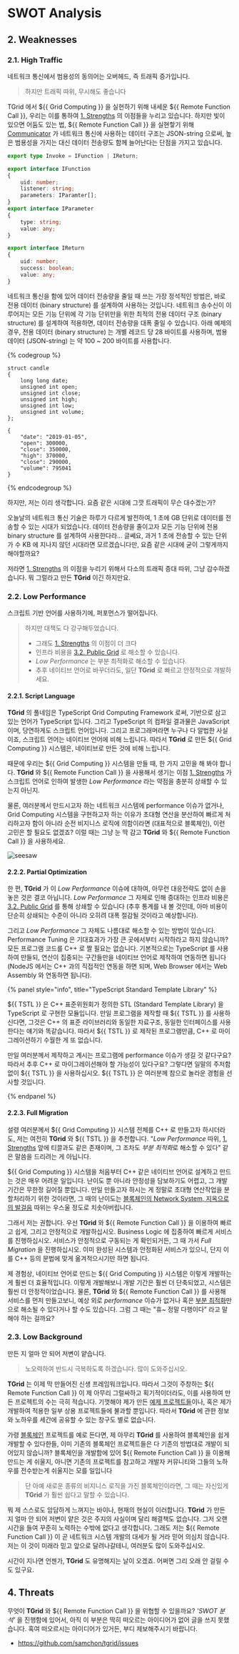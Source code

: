 # SWOT Analysis
<!-- @templates([
    ["chapter", "1"],
    ["assets", "../../assets/"],
    ["blockchain.md", "blockchain.md"],
    ["examples.md", "../tutorial/examples.md"],
    ["Grid Computing", "[Grid Computing](../tutorial/concepts.md#11-grid-computing)"],
    ["Remote Function Call", "[Remote Function Call](../tutorial/concepts.md#12-remote-function-call)"],
    ["TSTL", "[TSTL](https://github.com/samchon/tstl)"]
]) -->
<!-- @import("internal/strengths.md") -->




## 2. Weaknesses
### 2.1. High Traffic
네트워크 통신에서 범용성의 동의어는 오버헤드, 즉 트래픽 증가입니다.

> 하지만 트래픽 따위, 무시해도 좋습니다

TGrid 에서 ${{ Grid Computing }} 을 실현하기 위해 내세운 ${{ Remote Function Call }}, 우리는 이를 통하여 [1. Strengths](#1-strengths) 의 이점들을 누리고 있습니다. 하지만 빛이 있으면 어둠도 있는 법, ${{ Remote Function Call }} 을 실현핳기 위해 [Communicator](../tutorial/concepts.md#21-communicator) 가 네트워크 통신에 사용하는 데이터 구조는 JSON-string 으로써, 높은 범용성을 가지는 대신 데이터 전송량도 함께 늘어난다는 단점을 가지고 있습니다.

```typescript
export type Invoke = IFunction | IReturn;

export interface IFunction
{
    uid: number;
    listener: string;
    parameters: IParamter[];
}
export interface IParameter
{
    type: string;
    value: any;
}

export interface IReturn
{
    uid: number;
    success: boolean;
    value: any;
}
```

네트워크 통신을 함에 있어 데이터 전송량을 줄일 때 쓰는 가장 정석적인 방법은, 바로 전용 데이터 (binary structure) 를 설계하여 사용하는 것입니다. 네트워크 송수신이 이루어지는 모든 기능 단위에 각 기능 단위만을 위한 최적의 전용 데이터 구조 (binary structure) 를 설계하여 적용하면, 데이터 전송량을 대폭 줄일 수 있습니다. 아래 예제의 경우, 전용 데이터 (binary structure) 는 개별 레코드 당 28 바이트를 사용하며, 범용 데이터 (JSON-string) 는 약 100 ~ 200 바이트를 사용합니다.

{% codegroup %}
```c::Binary-structure
struct candle
{
    long long date;
    unsigned int open;
    unsigned int close;
    unsigned int high;
    unsigned int low;
    unsigned int volume;
};
```
```json::JSON-string
{
    "date": "2019-01-05",
    "open": 300000,
    "close": 350000,
    "high": 370000,
    "close": 290000,
    "volume": 795041
}
```
{% endcodegroup %}

하지만, 저는 이리 생각합니다. 요즘 같은 시대에 그깟 트래픽이 무슨 대수겠는가?

오늘날의 네트워크 통신 기술은 하루가 다르게 발전하여, 1 초에 GB 단위로 데이터를 전송할 수 있는 시대가 되었습니다. 데이터 전송량을 줄이고자 모든 기능 단위에 전용 binary structure 를 설계하여 사용한다라... 글쎄요, 과거 1 초에 전송할 수 있는 단위가 수 KB 에 지나지 않던 시대라면 모르겠습니다만, 요즘 같은 시대에 굳이 그렇게까지 해야할까요?

저라면 [1. Strengths](#1-strengths) 의 이점을 누리기 위해서 다소의 트래픽 증대 따위, 그냥 감수하겠습니다. 뭐 그럴라고 만든 **TGrid** 이긴 하지만요.

### 2.2. Low Performance
스크립트 기반 언어를 사용하기에, 퍼포먼스가 떨어집니다.

> 하지만 대책도 다 강구해두었습니다.
> 
>  - 그래도 [1. Strengths](#1-strengths) 의 이점이 더 크다
>  - 인프라 비용을 [3.2. Public Grid](#32-public-grid) 로 해소할 수 있습니다.
>  - *Low Performance* 는 부분 최적화로 해소할 수 있습니다.
>  - 추후 네이티브 언어로 바꾸더라도, 일단 **TGrid** 로 빠르고 안정적으로 개발하세요.

#### 2.2.1. Script Language
**TGrid** 의 풀네임은 TypeScript Grid Computing Framework 로써, 기반으로 삼고 있는 언어가 TypeScript 입니다. 그리고 TypeScript 의 컴파일 결과물은 JavaScript 이며, 당연하게도 스크립트 언어입니다. 그리고 프로그래머라면 누구나 다 알법한 사실이죠, 스크립트 언어는 네이티브 언어에 비해 느립니다. 따라서 **TGrid** 로 만든 ${{ Grid Computing }} 시스템은, 네이티브로 만든 것에 비해 느립니다.

때문에 우리는 ${{ Grid Computing }} 시스템을 만들 때, 한 가지 고민을 해 봐야 합니다. **TGrid** 와 ${{ Remote Function Call }} 을 사용해서 생기는 이점 [1. Strengths](#1-strengths) 가 스크립트 언어로 인하여 발생한 *Low Performance* 라는 약점을 충분히 상쇄할 수 있는지 아닌지.

물론, 여러분께서 만드시고자 하는 네트워크 시스템에 performance 이슈가 없거나, Grid Computing 시스템을 구현하고자 하는 이유가 초대형 연산을 분산하여 빠르게 처리하고자 함이 아니라 순전 비지니스 로직에 의함이라면 (대표적으로 블록체인), 이런 고민은 할 필요도 없겠죠? 이럴 때는 그냥 눈 딱 감고 **TGrid** 와 ${{ Remote Function Call }} 을 사용하세요.

![seesaw](../../assets/images/appendix/seesaw.gif)

#### 2.2.2. Partial Optimization
한 편, **TGrid** 가 이 *Low Performance* 이슈에 대하여, 아무런 대응전략도 없이 손을 놓은 것은 결코 아닙니다. *Low Performance* 그 자체로 인해 증대하는 인프라 비용은 [3.2. Public Grid](#32-public-grid) 를 통해 상쇄할 수 있습니다 (추후 통계를 내 볼 것인데, 아마 비용이 단순히 상쇄되는 수준이 아니라 오히려 대폭 절감될 것이라고 예상합니다). 

그리고 *Low Performance* 그 자체도 나름대로 해소할 수 있는 방법이 있습니다. Performance Tuning 은 기대효과가 가장 큰 곳에서부터 시작하라고 하지 않습니까? 모든 프로그램 코드를 C++ 로 짤 필요는 없습니다. 기본적으로는 TypeScript 를 사용하여 만들되, 연산이 집중되는 구간들만을 네이티브 언어로 제작하여 연동하면 됩니다 (NodeJS 에서는 C++ 과의 직접적인 연동을 하면 되며, Web Browser 에서는 Web Assembly 와 연동하면 됩니다).

{% panel style="info", title="TypeScript Standard Template Library" %}

${{ TSTL }} 은 C++ 표준위원회가 정의한 STL (Standard Template Library) 을 TypeScript 로 구현한 모듈입니다. 만일 프로그램을 제작할 때 ${{ TSTL }} 를 사용하신다면, 그것은 C++ 의 표준 라이브러리와 동일한 자료구조, 동일한 인터페이스를 사용한다는 얘기와 똑같습니다. 따라서 ${{ TSTL }} 로 제작된 프로그램만큼, C++ 로 마이그레이션하기 수월한 게 또 없습니다.

만일 여러분께서 제작하고 계시는 프로그램에 performance 이슈가 생길 것 같다구요? 따라서 추후 C++ 로 마이그레이션해야 할 가능성이 있다구요? 그렇다면 일말의 주저함 없이 ${{ TSTL }} 을 사용하십시오. ${{ TSTL }} 은 여러분께 참으로 놀라운 경험을 선사할 것입니다.

{% endpanel %}

#### 2.2.3. Full Migration
설령 여러분께서 ${{ Grid Computing }} 시스템 전체를 C++ 로 만들고자 하시더라도, 저는 여전히 **TGrid** 와 ${{ TSTL }} 을 추천합니다. "*Low Performance* 따위, [1. Strengths](#1-strengths) 앞에 티끌과도 같은 존재이며, 그 조차도 *부분 최적화*로 해소할 수 있다" 같은 말씀을 드리려는 게 아닙니다.

${{ Grid Computing }} 시스템을 처음부터 C++ 같은 네이티브 언어로 설계하고 만드는 것은 매우 어려운 일입니다. 난이도 뿐 아니라 안정성을 담보하기도 어렵고, 그 개발 기간은 무한정 길어질 뿐입니다. 만일 만들고자 하시는 게 정말로 초대형 연산작업을 분할처리하기 위한 것이라면, 그 때의 난이도는 [블록체인의 Network System, 지옥으로의 발걸음](blockchain.md#steps-to-hell) 따위는 우스울 정도로 치솟아버립니다.

그래서 저는 권합니다. 우선 **TGrid** 와 ${{ Remote Function Call }} 을 이용하여 빠르고 쉽게, 그리고 안정적으로 개발하십시오. Business Logic 에 집중하여 빠르게 서비스를 진행하십시오. 서비스가 안정적으로 구동되는 게 확인되거든, 그 때 가서 *Full Migration* 을 진행하십시오. 이미 완성된 시스템과 안정화된 서비스가 있으니, 단지 이를 C++ 등의 문법에 맞게 옮겨적으시기만 하면 됩니다. 

제 경험상, 네이티브 언어로 만드는 ${{ Grid Computing }} 시스템은 이렇게 개발하는게 훨씬 더 효율적입니다. 이렇게 개발해보니 개발 기간은 훨씬 더 단축되었고, 시스템은 훨씬 더 안정적이었습니다. 물론, **TGrid** 와 ${{ Remote Function Call }} 를 사용해 서비스를 먼저 만들고보니, 예상 외로 *performance* 이슈가 없거나 혹은 [부분 최적화](#222-partial-optimization)만으로 해소될 수 있다거나 할 수도 있습니다. 그럼 그 때는 "휴~ 정말 다행이다" 라고 말해야 하는 걸까요?

### 2.3. Low Background
만든 지 얼마 안 되어 저변이 얕습니다.

> 노오력하여 반드시 극복하도록 하겠습니다. 많이 도와주십시오.

**TGrid** 는 이제 막 만들어진 신생 프레임워크입니다. 따라서 그것이 주창하는 ${{ Remote Function Call }} 이 제 아무리 그럴싸하고 획기적이더라도, 이를 사용하여 만든 프로젝트의 수는 극히 적습니다. 기껏해야 제가 만든 [예제 프로젝트들](../tutorial/projects)이나, 혹은 제가 개발하여 적용한 일부 상용 프로젝트들에 불과할 뿐입니다. 따라서 **TGrid** 에 관한 정보와 노하우를 세간에 공유할 수 있는 창구도 별로 없습니다.

가령 [블록체인](#31-blockchain) 프로젝트를 예로 든다면, 제 아무리 **TGrid** 를 사용하여 블록체인을 쉽게 개발할 수 있다한들, 이미 기존의 블록체인 프로젝트들은 다 기존의 방법대로 개발이 되어있지 않습니까? 블록체인을 개발함에 있어 ${{ Remote Function Call }} 을 이용해 만드는 게 쉬울지, 아니면 기존의 프로젝트를 참고하고 개발자 커뮤니티와 그들의 노하우를 전수받는게 쉬울지는 모를 일입니다

> 단 아예 새로운 종류의 비지니스 로직을 가진 블록체인이라면, 그 때는 자신있게 **TGrid** 가 훨씬 쉽다고 말할 수 있습니다.

뭐 제 스스로도 암담하게 느껴지는 바이나, 현재의 현실이 이러합니다. **TGrid** 가 만든 지 얼마 안 되어 저변이 얕은 것은 주지의 사실이며 달리 해결책도 없습니다. 그저 오랜 시간을 들여 꾸준히 노력하는 수밖에 없다고 생각합니다. 그래도 저는 ${{ Remote Function Call }} 이 곧 네트워크 시스템 개발의 대세가 될 거라 믿어 의심치 않습니다. 저는 이 것이 미래라 믿고 앞으로 달려나갈테니, 여러분도 많이 도와주십시오. 

시간이 지나면 언젠가, **TGrid** 도 유명해지는 날이 오겠죠. 어쩌면 그리 오래 안 걸릴 수도 있구요.




<!-- @templates([
    ["market.md", "../tutorial/projects/market.md"]
]) -->
<!-- @import("internal/opportunities.md") -->




## 4. Threats
무엇이 **TGrid** 와 ${{ Remote Function Call }} 을 위협할 수 있을까요? *'SWOT 분석'* 을 진행함에 있어서, 아직 이 부분은 딱히 떠오르는 아이디어가 없어 글을 쓰지 못했습니다. 혹여 떠오르시는 아이디어가 있거든, 부디 제보해주시기 바랍니다.

  - https://github.com/samchon/tgrid/issues